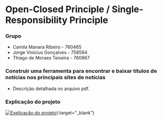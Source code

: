 # Open-Closed Principle / Single-Responsibility Principle

### Grupo
-   Camila Manara Ribeiro     - 760465
-   Jorge Vinicius Gonçalves  - 758594
-   Thiago de Moraes Teixeira - 760667

### Construir uma ferramenta para encontrar e baixar títulos de notícias nos principais sites de notícias

-   Descrição detalhada no arquivo pdf.

### Explicação do projeto

[![Explicação do projeto](http://img.youtube.com/vi/uIY-THu3ZPQ/0.jpg)](http://www.youtube.com/watch?v=uIY-THu3ZPQ "Explicação do projeto"){:target="_blank"}